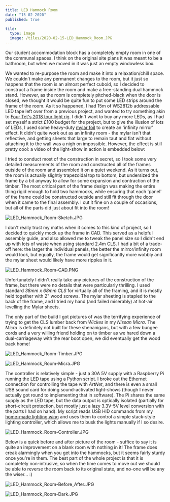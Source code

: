 ```yaml
---
title: LED Hammock Room
date: "15-02-2020"
published: true

tile:
  type: image
  image: /tiles/2020-02-15-LED_Hammock_Room.JPG
---
```


<script>
    import { YouTube } from "@bojit/svelte-components/widgets";
</script>

Our student accommodation block has a completely empty room in one of the communal spaces. I think on the original site plans it was meant to be a bathroom, but when we moved in it was just an empty windowless box.

We wanted to re-purpose the room and make it into a relaxation/chill space. We couldn't make any permanent changes to the room, but it just so happens that the room is an almost perfect cuboid, so I decided to construct a frame inside the room and make a free-standing dual hammock stand. However, as the room is completely pitched-black when the door is closed, we thought it would be quite fun to put some LED strips around the frame of the room. As it so happened, I had 15m of WS2812b addressable LED tape left over from a previous project, and wanted to try something akin to [Four Tet's 2018 tour light rig](https://www.youtube.com/watch?v=Ca6pjR2TLns). I didn't want to buy any more LEDs, as I had set myself a strict £100 budget for the project, but to give the illusion of lots of LEDs, I used some heavy-duty [mylar foil](https://www.amazon.co.uk/Silver-Lightite-Strong-Reflective-Sheeting/dp/B01138KKKW/ref=asc_df_B01138KKKW/?tag=googshopuk-21&linkCode=df0&hvadid=269126795226&hvpos=&hvnetw=g&hvrand=16350266725274799922&hvpone=&hvptwo=&hvqmt=&hvdev=c&hvdvcmdl=&hvlocint=&hvlocphy=1006909&hvtargid=pla-719122985648&psc=1) to create an 'infinity mirror' effect. It didn't quite work out as an infinity room - the mylar isn't that reflective, and getting sheets that large to remain taut and flat without attaching it to the wall was a nigh on impossible. However, the effect is still pretty cool: a video of the light-show in action is embedded below:

<YouTube src="https://www.youtube.com/embed/BzbhOj6v1EI" autoplay/>

I tried to conduct most of the construction in secret, so I took some very detailed measurements of the room and constructed all of the frames outside of the room and assembled it on a quiet weekend. As it turns out, the room is actually slightly trapezoidal top to bottom, but undersized the frame by a bit anyway to allow for some expansion and contraction of the timber. The most critical part of the frame design was making the entire thing rigid enough to hold two hammocks, while ensuring that each 'panel' of the frame could be constructed outside and still fit through the door when it came to the final assembly. I cut it fine on a couple of occasions, but all of the parts did just about fit into the room!

![LED_Hammock_Room-Sketch.JPG]({import.meta.env.VITE_IMAGE_BASE}/posts/LED_Hammock_Room-Sketch.JPG)

I don't really trust my maths when it comes to this kind of project, so I decided to quickly mock up the frame in CAD. This served as a helpful assembly guide, and also allowed me to tweak the panel size so I didn't end up with lots of waste when using standard 2.4m CLS. I had a bit of a trade-off here: the larger the individual panels, the better the mirror/infinity room would look, but equally, the frame would get significantly more wobbly and the mylar sheet would likely have more ripples in it.

![LED_Hammock_Room-CAD.PNG]({import.meta.env.VITE_IMAGE_BASE}/posts/LED_Hammock_Room-CAD.PNG)

Unfortunately I didn't really take any pictures of the construction of the frame, but there were no details that were particularly thrilling. I used standard *38mm x 68mm CLS* for virtually all of the framing, and it is mostly held together with 2" wood screws. The mylar sheeting is stapled to the back of the frame, and I tried my hand (and failed miserably) at hot-air levelling the Mylar sheets.

The only part of the build I got pictures of was the terrifying experience of trying to get the CLS lumber back from *Wickes* in my *Nissan Micra*. The *Micra* is definitely not built for these shenanigans, but with a few bungee cords and a very willing friend holding on to timber as we hared down a dual-carriageway with the rear boot open, we did eventually get the wood back home!

![LED_Hammock_Room-Timber.JPG]({import.meta.env.VITE_IMAGE_BASE}/posts/LED_Hammock_Room-Timber.JPG)

![LED_Hammock_Room-Micra.JPG]({import.meta.env.VITE_IMAGE_BASE}/posts/LED_Hammock_Room-Micra.JPG)

The controller is relatively simple - just a 30A 5V supply with a Raspberry Pi running the LED tape using a Python script. I broke out the Ethernet connection for controlling the tape with *ArtNet*, and there is even a small USB sound card for doing sound-activated light-shows (though I never actually got round to implementing that in software). The Pi shares the same supply as the LED tape, but the data output is optically isolated (partially for short-circuit protection, but mostly just a lazy 3.3V-5V level conversion with the parts I had on hand).
My script reads USB HID commands from my [home-made lighting wing]({import.meta.env.VITE_BASE_URL}/projects/MagicQ_Wing) and uses them to control a simple stack-style lighting controller, which allows me to busk the lights manually if I so desire.

![LED_Hammock_Room-Controller.JPG]({import.meta.env.VITE_IMAGE_BASE}/posts/LED_Hammock_Room-Controller.JPG)

Below is a quick before and after picture of the room - suffice to say it is quite an improvement on a blank room with nothing in it! The frame does creak alarmingly when you get into the hammocks, but it seems fairly sturdy once you're in them. The best part of the whole project is that it is completely non-intrusive, so when the time comes to move out we should be able to reverse the room back to its original state, and no-one will be any the wiser... :)

![LED_Hammock_Room-Before_After.JPG]({import.meta.env.VITE_IMAGE_BASE}/posts/LED_Hammock_Room-Before_After.JPG)


![LED_Hammock_Room-Dark.JPG]({import.meta.env.VITE_IMAGE_BASE}/posts/LED_Hammock_Room-Dark.JPG)
